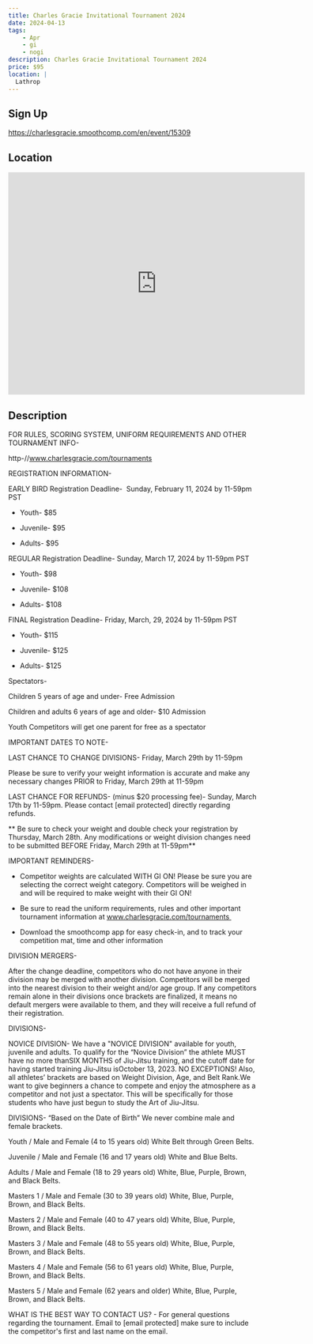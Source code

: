 ```yaml
---
title: Charles Gracie Invitational Tournament 2024
date: 2024-04-13
tags:
    - Apr
    - gi 
    - nogi 
description: Charles Gracie Invitational Tournament 2024
price: $95
location: |
  Lathrop
---
```

## Sign Up
https://charlesgracie.smoothcomp.com/en/event/15309

## Location
<iframe src="https://www.google.com/maps/embed?pb=!1m18!1m12!1m3!1d12345.6789!2d-121.3046157!3d37.8258861!2m3!1f0!2f0!3f0!3m2!1i1024!2i768!4f13.1!3m3!1m2!1s0x0%3A0x0!2z37.8258861!5e0!3m2!1sen!2sus!4v1234567890" width="600" height="450" style="border:0;" allowfullscreen="" loading="lazy"></iframe>

## Description
FOR RULES, SCORING SYSTEM, UNIFORM REQUIREMENTS AND OTHER TOURNAMENT INFO- 


http-//www.charlesgracie.com/tournaments


REGISTRATION INFORMATION-


EARLY BIRD Registration Deadline-  Sunday, February 11, 2024 by 11-59pm PST


* Youth- $85


* Juvenile- $95


* Adults- $95


REGULAR Registration Deadline- Sunday, March 17, 2024 by 11-59pm PST


* Youth- $98


* Juvenile- $108


* Adults- $108


FINAL Registration Deadline- Friday, March, 29, 2024 by 11-59pm PST


* Youth- $115


* Juvenile- $125


* Adults- $125


Spectators-


Children 5 years of age and under- Free Admission


Children and adults 6 years of age and older- $10 Admission


Youth Competitors will get one parent for free as a spectator


IMPORTANT DATES TO NOTE-


LAST CHANCE TO CHANGE DIVISIONS- Friday, March 29th by 11-59pm


Please be sure to verify your weight information is accurate and make any necessary changes PRIOR to Friday, March 29th at 11-59pm


LAST CHANCE FOR REFUNDS- (minus $20 processing fee)- Sunday, March 17th by 11-59pm. Please contact [email protected] directly regarding refunds.


** Be sure to check your weight and double check your registration by Thursday, March 28th. Any modifications or weight division changes need to be submitted BEFORE Friday, March 29th at 11-59pm**


IMPORTANT REMINDERS-


- Competitor weights are calculated WITH GI ON! Please be sure you are selecting the correct weight category. Competitors will be weighed in and will be required to make weight with their GI ON!


- Be sure to read the uniform requirements, rules and other important tournament information at www.charlesgracie.com/tournaments 


- Download the smoothcomp app for easy check-in, and to track your competition mat, time and other information 


DIVISION MERGERS-


After the change deadline, competitors who do not have anyone in their division may be merged with another division. Competitors will be merged into the nearest division to their weight and/or age group. If any competitors remain alone in their divisions once brackets are finalized, it means no default mergers were available to them, and they will receive a full refund of their registration.


DIVISIONS-


NOVICE DIVISION- We have a "NOVICE DIVISION" available for youth, juvenile and adults. To qualify for the “Novice Division” the athlete MUST have no more thanSIX MONTHS of Jiu-Jitsu training, and the cutoff date for having started training Jiu-Jitsu isOctober 13, 2023. NO EXCEPTIONS! Also, all athletes’ brackets are based on Weight Division, Age, and Belt Rank.We want to give beginners a chance to compete and enjoy the atmosphere as a competitor and not just a spectator. This will be specifically for those students who have just begun to study the Art of Jiu-Jitsu. 


DIVISIONS- “Based on the Date of Birth” We never combine male and female brackets. 



Youth / Male and Female (4 to 15 years old) White Belt through Green Belts.


Juvenile / Male and Female (16 and 17 years old) White and Blue Belts.


Adults / Male and Female (18 to 29 years old) White, Blue, Purple, Brown, and Black Belts.


Masters 1 / Male and Female (30 to 39 years old) White, Blue, Purple, Brown, and Black Belts.


Masters 2 / Male and Female (40 to 47 years old) White, Blue, Purple, Brown, and Black Belts.


Masters 3 / Male and Female (48 to 55 years old) White, Blue, Purple, Brown, and Black Belts.


Masters 4 / Male and Female (56 to 61 years old) White, Blue, Purple, Brown, and Black Belts.


Masters 5 / Male and Female (62 years and older) White, Blue, Purple, Brown, and Black Belts.



WHAT IS THE BEST WAY TO CONTACT US? - For general questions regarding the tournament. Email to [email protected] make sure to include the competitor's first and last name on the email.